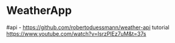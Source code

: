 ﻿# WeatherApp
#api - https://github.com/robertoduessmann/weather-api 
tutorial https://www.youtube.com/watch?v=IsrzPlEz7uM&t=37s
